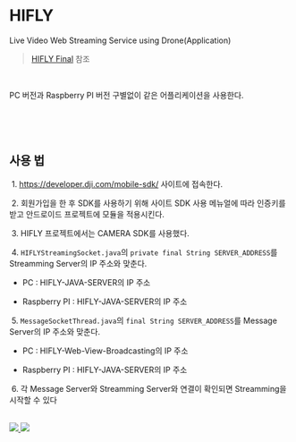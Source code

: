 # HIFLY
Live Video Web Streaming Service using Drone(Application)

> [HIFLY Final](https://github.com/HIFLY-CSM/HIFLY-Final) 참조

​

PC 버전과 Raspberry PI 버전 구별없이 같은 어플리케이션을 사용한다.

​

​

## 사용 법

​ 1. <https://developer.dji.com/mobile-sdk/> 사이트에 접속한다.

​ 2. 회원가입을 한 후 SDK를 사용하기 위해 사이트 SDK 사용 메뉴얼에 따라 인증키를 받고 안드로이드 프로젝트에 모듈을 적용시킨다.

​ 3. HIFLY 프로젝트에서는 CAMERA SDK를 사용했다.

​ 4. ```HIFLYStreamingSocket.java```의 ```private final String SERVER_ADDRESS```를 Streamming Server의 IP 주소와 맞춘다.

- PC : HIFLY-JAVA-SERVER의 IP 주소

- Raspberry PI : HIFLY-JAVA-SERVER의 IP 주소

​ 5.  ```MessageSocketThread.java```의 ```final String SERVER_ADDRESS```를 Message Server의 IP 주소와 맞춘다.

- PC : HIFLY-Web-View-Broadcasting의 IP 주소

- Raspberry PI : HIFLY-JAVA-SERVER의 IP 주소

​ 6. 각 Message Server와 Streamming Server와 연결이 확인되면 Streamming을 시작할 수 있다


</br> 
<a href="mailto:dydtjr1994@gmail.com" target="_blank">
  <img src="https://img.shields.io/badge/E--mail-Yongseok%20choi-yellow.svg">
</a>
<a href="https://blog.naver.com/cys_star" target="_blank">
  <img src="https://img.shields.io/badge/Blog-cys__star%27s%20Blog-blue.svg">
</a>
